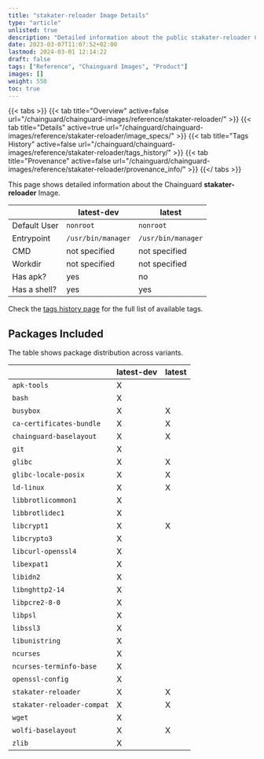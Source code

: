 ```yaml
---
title: "stakater-reloader Image Details"
type: "article"
unlisted: true
description: "Detailed information about the public stakater-reloader Chainguard Image."
date: 2023-03-07T11:07:52+02:00
lastmod: 2024-03-01 12:14:22
draft: false
tags: ["Reference", "Chainguard Images", "Product"]
images: []
weight: 550
toc: true
---
```


{{< tabs >}}
{{< tab title="Overview" active=false url="/chainguard/chainguard-images/reference/stakater-reloader/" >}}
{{< tab title="Details" active=true url="/chainguard/chainguard-images/reference/stakater-reloader/image_specs/" >}}
{{< tab title="Tags History" active=false url="/chainguard/chainguard-images/reference/stakater-reloader/tags_history/" >}}
{{< tab title="Provenance" active=false url="/chainguard/chainguard-images/reference/stakater-reloader/provenance_info/" >}}
{{</ tabs >}}

This page shows detailed information about the Chainguard **stakater-reloader** Image.

|              | latest-dev         | latest             |
|--------------|--------------------|--------------------|
| Default User | `nonroot`          | `nonroot`          |
| Entrypoint   | `/usr/bin/manager` | `/usr/bin/manager` |
| CMD          | not specified      | not specified      |
| Workdir      | not specified      | not specified      |
| Has apk?     | yes                | no                 |
| Has a shell? | yes                | yes                |

Check the [tags history page](/chainguard/chainguard-images/reference/stakater-reloader/tags_history/) for the full list of available tags.

## Packages Included
The table shows package distribution across variants.

|                            | latest-dev | latest |
|----------------------------|------------|--------|
| `apk-tools`                | X          |        |
| `bash`                     | X          |        |
| `busybox`                  | X          | X      |
| `ca-certificates-bundle`   | X          | X      |
| `chainguard-baselayout`    | X          | X      |
| `git`                      | X          |        |
| `glibc`                    | X          | X      |
| `glibc-locale-posix`       | X          | X      |
| `ld-linux`                 | X          | X      |
| `libbrotlicommon1`         | X          |        |
| `libbrotlidec1`            | X          |        |
| `libcrypt1`                | X          | X      |
| `libcrypto3`               | X          |        |
| `libcurl-openssl4`         | X          |        |
| `libexpat1`                | X          |        |
| `libidn2`                  | X          |        |
| `libnghttp2-14`            | X          |        |
| `libpcre2-8-0`             | X          |        |
| `libpsl`                   | X          |        |
| `libssl3`                  | X          |        |
| `libunistring`             | X          |        |
| `ncurses`                  | X          |        |
| `ncurses-terminfo-base`    | X          |        |
| `openssl-config`           | X          |        |
| `stakater-reloader`        | X          | X      |
| `stakater-reloader-compat` | X          | X      |
| `wget`                     | X          |        |
| `wolfi-baselayout`         | X          | X      |
| `zlib`                     | X          |        |

